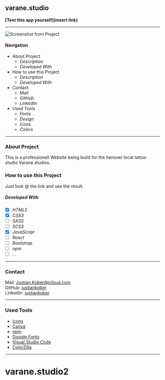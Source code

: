 ## varane.studio

**[Test this app yourself](insert link)**

---

![Screenshot from Project](./images/varane.studio.png)

#### Navigation

- About Project
  - _Description_
  - _Developed With_
- How to use this Project
  - _Description_
  - _Developed With_
- Contact
  - _Mail_
  - _GitHub_
  - _LinkedIn_
- Used Tools
  - _Fonts_
  - _Design_
  - _Icons_
  - _Colors_

---

### About Project

This is a professionell Website being build for the hanover local tattoo studio Varane.studios.

### How to use this Project

Just look @ the link and see the result.

##### Developed With

- [x] _HTML5_
- [x] _CSS3_
- [ ] _SASS_
- [ ] _SCSS_
- [x] _JavaScript_
- [ ] _React_
- [ ] _Bootstrap_
- [ ] _npm_
- [ ] _..._

---

### Contact

Mail: <Justian.Kober@icloud.com><br>
GitHub: [justiankober](https://github.com/justiankober)<br>
LinkedIn: [justiankober](https://www.linkedin.com/in/justian-kober-8a1281132/)

---

### Used Tools

- [icons](https://)
- [Canva](https://www.canva.com/)
- [npm](https://www.npmjs.com/)
- [Google Fonts](https://fonts.google.com/)
- [Visual Studio Code](https://code.visualstudio.com/)
- [ColorZilla](https://www.colorzilla.com/chrome/)

---
# varane.studio2
